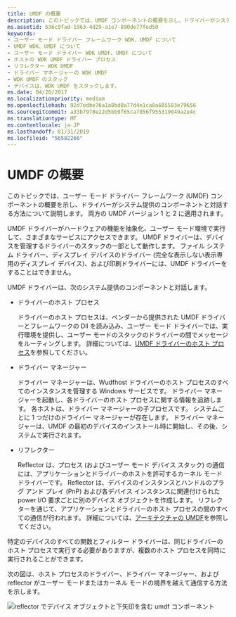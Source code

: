 ```yaml
---
title: UMDF の概要
description: このトピックでは、UMDF コンポーネントの概要を示し、ドライバーがシステム提供のコンポーネントと対話する方法について説明します。
ms.assetid: b36c9fad-1963-4d29-a1e7-890de77fed50
keywords:
- ユーザー モード ドライバー フレームワーク WDK、UMDF について
- UMDF WDK、UMDF について
- ユーザー モード ドライバー WDK UMDF、UMDF について
- ホストの WDK UMDF ドライバー プロセス
- リフレクター WDK UMDF
- ドライバー マネージャーの WDK UMDF
- WDK UMDF のスタック
- デバイスは、WDK UMDF をスタックします。
ms.date: 04/20/2017
ms.localizationpriority: medium
ms.openlocfilehash: 92d7edbe76a1a8bd8a77d4e1ca0a685583e79656
ms.sourcegitcommit: a33b7978e22d5bb9f65ca7056f955319049a2e4c
ms.translationtype: MT
ms.contentlocale: ja-JP
ms.lasthandoff: 01/31/2019
ms.locfileid: "56582266"
---
```

# <a name="overview-of-umdf"></a>UMDF の概要


このトピックでは、ユーザー モード ドライバー フレームワーク (UMDF) コンポーネントの概要を示し、ドライバーがシステム提供のコンポーネントと対話する方法について説明します。 両方の UMDF バージョン 1 と 2 に適用されます。

UMDF ドライバーがハードウェアの機能を抽象化、ユーザー モード環境で実行して、さまざまなサービスにアクセスできます。 UMDF ドライバーは、デバイスを管理するドライバーのスタックの一部として動作します。 ファイル システム ドライバー、ディスプレイ デバイスのドライバー (完全な表示しない表示専用のディスプレイ デバイス)、および印刷ドライバーには、UMDF ドライバーをすることはできません。

UMDF ドライバーは、次のシステム提供のコンポーネントと対話します。

-   ドライバーのホスト プロセス

    ドライバーのホスト プロセスは、ベンダーから提供された UMDF ドライバーとフレームワークの Dll を読み込み、ユーザー モード ドライバーでは、実行環境を提供し、ユーザー モードのスタックのドライバーの間でメッセージをルーティングします。 詳細については、[UMDF ドライバーのホスト プロセス](umdf-driver-host-process.md)を参照してください。

-   ドライバー マネージャー

    ドライバー マネージャーは、Wudfhost ドライバーのホスト プロセスのすべてのインスタンスを管理する Windows サービスです。 ドライバー マネージャーを起動し、各ドライバーのホスト プロセスに関する情報を追跡します。 各ホストは、ドライバー マネージャーの子プロセスです。 システムごとに 1 つだけのドライバー マネージャーが存在します。 ドライバー マネージャーは、UMDF の最初のデバイスのインストール時に開始し、その後、システムで実行されます。

-   リフレクター

    Reflector は、プロセス (およびユーザー モード デバイス スタック) の通信には、アプリケーションとドライバーのホストを許可するカーネル モード ドライバーです。 Reflector は、デバイスのインスタンスとハンドルのプラグ アンド プレイ (PnP) および各デバイス インスタンスに関連付けられた power I/O 要求ごとに別のデバイス オブジェクトを作成します。 リフレクターを通じて、アプリケーションとドライバーのホスト プロセスの間のすべての通信が行われます。 詳細については、[アーキテクチャの UMDF](detailed-view-of-the-umdf-architecture.md)を参照してください。

特定のデバイスのすべての関数とフィルター ドライバーは、同じドライバーのホスト プロセスで実行する必要がありますが、複数のホスト プロセスを同時に実行されることができます。

次の図は、ホスト プロセスのドライバー、ドライバー マネージャー、および reflector がユーザー モードまたはカーネル モードの境界を越えて通信する方法を示します。

![reflector でデバイス オブジェクトと下矢印を含む umdf コンポーネント](images/umdfarch3.gif)

 

 





